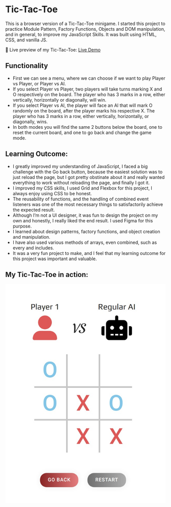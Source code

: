 # Tic-Tac-Toe

This is a browser version of a Tic-Tac-Toe minigame. I started this project to practice Module Pattern, Factory Functions, Objects and DOM manipulation, and in general, to improve my JavaScript Skills. It was built using HTML, CSS, and vanilla JS.

🔗 Live preview of my Tic-Tac-Toe: [Live Demo](https://josefggx.github.io/tic-tac-toe/)

## Functionality

- First we can see a menu, where we can choose if we want to play Player vs Player, or Player vs AI.
- If you select Player vs Player, two players will take turns marking X and O respectively on the board. The player who has 3 marks in a row, either vertically, horizontally or diagonally, will win.
- If you select Player vs AI, the player will face an AI that will mark O randomly on the board, after the player marks his respective X. The player who has 3 marks in a row, either vertically, horizontally, or diagonally, wins.
- In both modes you will find the same 2 buttons below the board, one to reset the current board, and one to go back and change the game mode.

## Learning Outcome:

- I greatly improved my understanding of JavaScript, I faced a big challenge with the Go back button, because the easiest solution was to just reload the page, but I got pretty obstinate about it and really wanted everything to work without reloading the page, and finally I got it.
- I improved my CSS skills, I used Grid and Flexbox for this project, I always enjoy using CSS to be honest.
- The reusability of functions, and the handling of combined event listeners was one of the most necessary things to satisfactorily achieve the expected result.
- Although I’m not a UI designer, it was fun to design the project on my own and honestly, I really liked the end result. I used Figma for this purpose.
- I learned about design patterns, factory functions, and object creation and manipulation.
- I have also used various methods of arrays, even combined, such as every and includes.
- It was a very fun project to make, and I feel that my learning outcome for this project was important and valuable.

## My Tic-Tac-Toe in action:
![demo of Tic-Tac-Toe](/images/demo.jpeg)